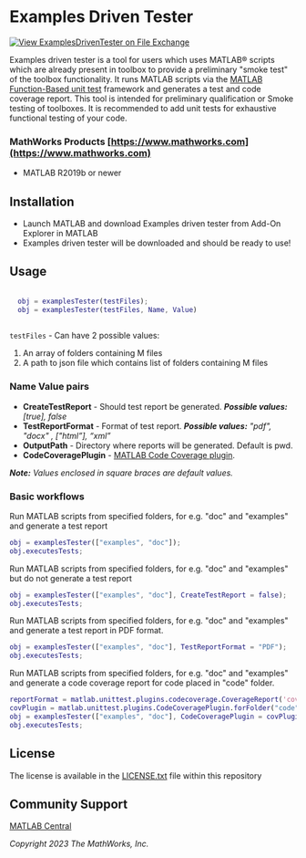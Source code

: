 # Examples Driven Tester

[![View ExamplesDrivenTester on File Exchange](https://www.mathworks.com/matlabcentral/images/matlab-file-exchange.svg)](https://in.mathworks.com/matlabcentral/fileexchange/156374-examplesdriventester)
  
Examples driven tester is a tool for users which uses MATLAB&reg; scripts which are already present in toolbox to provide a preliminary "smoke test" of the toolbox functionality. It runs MATLAB scripts via the [MATLAB Function-Based unit test](https://www.mathworks.com/help/matlab/function-based-unit-tests.html) framework and generates a test and code coverage report. This tool is intended for preliminary qualification or Smoke testing of toolboxes. It is recommended to add unit tests for exhaustive functional testing of your code. 

  
### MathWorks Products [https://www.mathworks.com](https://www.mathworks.com)  
* MATLAB R2019b or newer 

## Installation 

  * Launch MATLAB and download Examples driven tester from Add-On Explorer in MATLAB
  * Examples driven tester will be downloaded and should be ready to use!
  
## Usage
  
```matlab
  
  obj = examplesTester(testFiles);
  obj = examplesTester(testFiles, Name, Value)
  
```

`testFiles` - Can have 2 possible values:

 1. An array of folders containing  M files
 2. A path to json file which contains list of folders containing M files

### Name Value pairs

* **CreateTestReport**           - Should test report be generated. ***Possible values:**[true], false*
* **TestReportFormat**           - Format of test report. ***Possible values:** "pdf", "docx" , ["html”], “xml”*
* **OutputPath**                 - Directory where reports will be generated.  Default is pwd.
* **CodeCoveragePlugin**         - [MATLAB Code Coverage plugin](https://www.mathworks.com/help/matlab/ref/matlab.unittest.plugins.codecoverageplugin-class.html).

***Note:** Values enclosed in square braces are default values.*

### Basic workflows

Run MATLAB scripts from specified folders, for e.g. "doc" and "examples" and generate a test report

```matlab
obj = examplesTester(["examples", "doc"]);
obj.executesTests;
```

Run MATLAB scripts from specified folders, for e.g. "doc" and "examples" but do not generate a test report

```matlab
obj = examplesTester(["examples", "doc"], CreateTestReport = false);
obj.executesTests;
```

Run MATLAB scripts from specified folders, for e.g. "doc" and "examples" and generate a test report in PDF format.

```matlab
obj = examplesTester(["examples", "doc"], TestReportFormat = "PDF");
obj.executesTests;
```

Run MATLAB scripts from specified folders, for e.g. "doc" and "examples" and generate a code coverage report for code placed in "code" folder.

```matlab
reportFormat = matlab.unittest.plugins.codecoverage.CoverageReport('coverage-report');
covPlugin = matlab.unittest.plugins.CodeCoveragePlugin.forFolder("code", "Producing", reportFormat);
obj = examplesTester(["examples", "doc"], CodeCoveragePlugin = covPlugin);
obj.executesTests;
```

## License

The license is available in the [LICENSE.txt](license.txt) file within this repository

## Community Support

[MATLAB Central](https://www.mathworks.com/matlabcentral)

*Copyright 2023 The MathWorks, Inc.*
